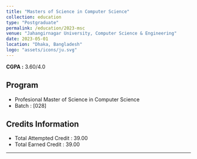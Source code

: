 ```yaml
---
title: "Masters of Science in Computer Science"
collection: education
type: "Postgraduate"
permalink: /education/2023-msc
venue: "Jahangirnagar University, Computer Science & Engineering"
date: 2023-05-01
location: "Dhaka, Bangladesh"
logo: "assets/icons/ju.svg"
---
```


**CGPA :** 3.60/4.0

Program
---
- Profesional Master of Science in Computer Science
- Batch : [028] 

Credits Information
---
- Total Attempted Credit : 39.00
- Total Earned Credit : 39.00

---


